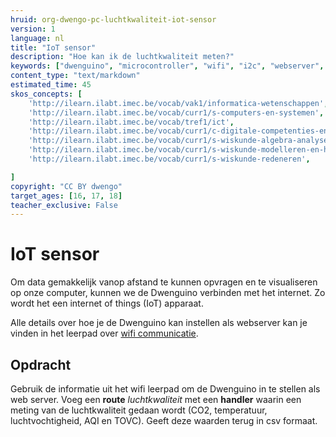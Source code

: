```yaml
---
hruid: org-dwengo-pc-luchtkwaliteit-iot-sensor
version: 1
language: nl
title: "IoT sensor"
description: "Hoe kan ik de luchtkwaliteit meten?"
keywords: ["dwenguino", "microcontroller", "wifi", "i2c", "webserver", "internet", "co2", "luchtkwaliteit"]
content_type: "text/markdown"
estimated_time: 45
skos_concepts: [
    'http://ilearn.ilabt.imec.be/vocab/vak1/informatica-wetenschappen', 
    'http://ilearn.ilabt.imec.be/vocab/curr1/s-computers-en-systemen',
    'http://ilearn.ilabt.imec.be/vocab/tref1/ict',
    'http://ilearn.ilabt.imec.be/vocab/curr1/c-digitale-competenties-en-mediawijsheid',
    'http://ilearn.ilabt.imec.be/vocab/curr1/s-wiskunde-algebra-analyse',
    'http://ilearn.ilabt.imec.be/vocab/curr1/s-wiskunde-modelleren-en-heuristiek',
    'http://ilearn.ilabt.imec.be/vocab/curr1/s-wiskunde-redeneren',

]
copyright: "CC BY dwengo"
target_ages: [16, 17, 18]
teacher_exclusive: False
---
```


# IoT sensor

Om data gemakkelijk vanop afstand te kunnen opvragen en te visualiseren op onze computer, kunnen we de Dwenguino verbinden met het internet. Zo wordt het een internet of things (IoT) apparaat. 

Alle details over hoe je de Dwenguino kan instellen als webserver kan je vinden in het leerpad over [wifi communicatie](dwengo.org/learning-path.html?hruid=pc_leerlijn_wifi&language=nl&te=true&source_page=%2Fphysical_computing%2F&source_title=%20Physical%20computing#org-dwengo-pc-wifi-intro;nl;1).

<div class="dwengo-content assignment">
<h2 class="title">Opdracht</h2>
<div class="content">
Gebruik de informatie uit het wifi leerpad om de Dwenguino in te stellen als web server. Voeg een <strong>route</strong> <em>luchtkwaliteit</em> met een <strong>handler</strong> waarin een meting van de luchtkwaliteit gedaan wordt (CO2, temperatuur, luchtvochtigheid, AQI en TOVC). Geeft deze waarden terug in csv formaat.
</div>
</div>


